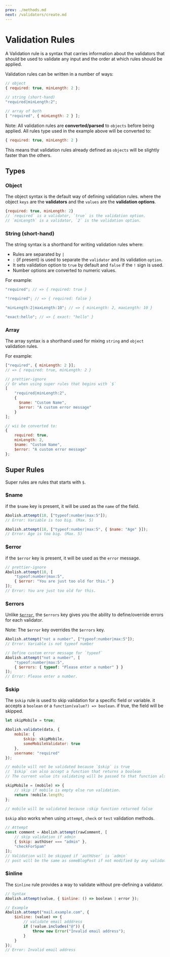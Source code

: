 ```yaml
---
prev: ./methods.md
next: /validators/create.md
---
```


# Validation Rules

A Validation rule is a syntax that carries information about the validators that should be used to validate any input and the order at which rules should be applied.

Validation rules can be written in a number of ways:

```javascript
// object
{ required: true, minLength: 2 };

// string (short-hand)
"required|minLength:2";

// array of both
[ "required", { minLength: 2 } ];
```

Note: All validation rules are **converted/parsed** to `objects` before being applied.
All rules type used in the example above will be converted to:

```javascript
{ required: true, minLength: 2 }
```

This means that validation rules already defined as `objects` will be slightly faster than the others.

## Types

### Object

The object syntax is the default way of defining validation rules. where the object `keys` are the **validators** and the `values` are the **validation options**.

```javascript
{required: true, minLength: 2}
// `required` is a validator, `true` is the validation option.
// `minLength` is a validator, `2` is the validation option.
```

### String (short-hand)

The string syntax is a shorthand for writing validation rules where:

-   Rules are separated by `|`
-   `:` (if present) is used to separate the `validator` and its validation `option`.
-   It sets validation option to `true` by default and `false` if the `!` sign is used.
-   Number options are converted to numeric values.

For example:

```javascript
"required"; // => { required: true }

"!required"; // => { required: false }

"minLength:2|maxLength:10"; // => { minLength: 2, maxLength: 10 }

"exact:hello"; // => { exact: "hello" }
```

### Array

The array syntax is a shorthand used for mixing `string` and `object` validation rules.

For example:

```javascript
["required", { minLength: 2 }];
// => { required: true, minLength: 2 }

// prettier-ignore
// Or when using super rules that begins with `$`
[
    "required|minLength:2",
    {
      $name: "Custom Name",
      $error: "A custom error message"
    }
];

// wii be converted to:
{
    required: true,
    minLength: 2,
    $name: "Custom Name",
    $error: "A custom error message"
};
```

## Super Rules

Super rules are rules that starts with `$`.

### $name

if the `$name` key is present, it will be used as the `name` of the field.

```javascript
Abolish.attempt(18, ["typeof:number|max:5"]);
// Error: Variable is too big. (Max. 5)

Abolish.attempt(18, ["typeof:number|max:5", { $name: "Age" }]);
// Error: Age is too big. (Max. 5)
```

### $error

if the `$error` key is present, it will be used as the `error` message.

```javascript
// prettier-ignore
Abolish.attempt(18, [
    "typeof:number|max:5", 
    { $error: "You are just too old for this." }
]);
// Error: You are just too old for this.
```

### $errors

Unlike [`$error`](#error), the `$errors` key gives you the ability to define/override errors for each validator.

Note: The `$error` key overrides the `$errors` key.

```javascript
Abolish.attempt("not a number", ["typeof:number|max:5"]);
// Error: Variable is not typeof number

// Define custom error message for `typeof`
Abolish.attempt("not a number", [
    "typeof:number|max:5",
    { $errors: { typeof: "Please enter a number" } }
]);
// Error: Please enter a number.
```

### $skip

The `$skip` rule is used to skip validation for a specific field or variable. it accepts a `boolean` or a `function(value?) => boolean`.
if true, the field will be skipped.

```javascript
let skipMobile = true;

Abolish.validate(data, {
    mobile: {
        $skip: skipMobile,
        someMobileValidator: true
    },
    username: "required"
});

// mobile will not be validated because `$skip` is true
// `$skip` can also accept a function that returns a boolean
// The current value its validating will be passed to that function also

skipMobile = (mobile) => {
    // skip if mobile is empty else run validation.
    return !mobile.length;
};

// mobile will be validated because :skip function returned false
```

`$skip` also works when using `attempt`, `check` or `test` validation methods.

```javascript
// Attempt
const comment = Abolish.attempt(rawComment, [
    // skip validation if admin
    { $skip: authUser === "admin" },
    "checkForSpam"
]);
// Validation will be skipped if `authUser` is `admin`
// post will be the same as someBlogPost if not modified by any validator.
```

### $inline

The `$inline` rule provides a way to validate without pre-defining a validator.

```javascript
// Syntax
Abolish.attempt(value, { $inline: () => boolean | error });

// Example
Abolish.attempt("mail.example.com", {
    $inline: (value) => {
        // validate email adddress
        if (!value.includes("@")) {
            throw new Error("Invalid email address");
        }
    }
});
// Error: Invalid email address
```
